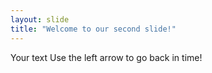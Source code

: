 ```yaml
---
layout: slide
title: "Welcome to our second slide!"
---
```

Your text
Use the left arrow to go back in time!
